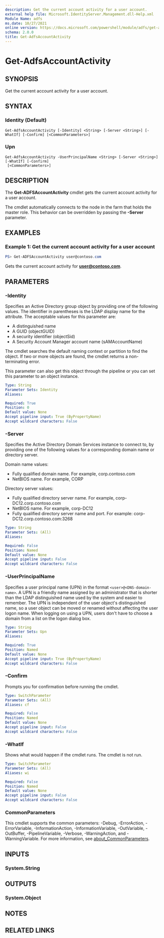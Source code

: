```yaml
---
description: Get the current account activity for a user account.
external help file: Microsoft.IdentityServer.Management.dll-Help.xml
Module Name: adfs
ms.date: 10/27/2021
online version: https://docs.microsoft.com/powershell/module/adfs/get-adfsaccountactivity?view=windowsserver2022-ps&wt.mc_id=ps-gethelp
schema: 2.0.0
title: Get-AdfsAccountActivity
---
```


# Get-AdfsAccountActivity

## SYNOPSIS
Get the current account activity for a user account.

## SYNTAX

### Identity (Default)
```
Get-AdfsAccountActivity [-Identity] <String> [-Server <String>] [-WhatIf] [-Confirm] [<CommonParameters>]
```

### Upn
```
Get-AdfsAccountActivity -UserPrincipalName <String> [-Server <String>] [-WhatIf] [-Confirm]
 [<CommonParameters>]
```

## DESCRIPTION
The **Get-ADFSAccountActivity** cmdlet gets the current account activity for a user account. 

The cmdlet automatically connects to the node in the farm that holds the master role. This behavior
can be overridden by passing the **-Server** parameter.

## EXAMPLES

### Example 1: Get the current account activity for a user account
```powershell
PS> Get-ADFSAccountActivity user@contoso.com
```

Gets the current account activity for **user@contoso.com**.

## PARAMETERS

### -Identity
Specifies an Active Directory group object by providing one of the following values.
The identifier in parentheses is the LDAP display name for the attribute.
The acceptable values for this parameter are:

- A distinguished name
- A GUID (objectGUID) 
- A security identifier (objectSid) 
- A Security Account Manager account name (sAMAccountName)

The cmdlet searches the default naming context or partition to find the object.
If two or more objects are found, the cmdlet returns a non-terminating error.

This parameter can also get this object through the pipeline or you can set this parameter to an
object instance.

```yaml
Type: String
Parameter Sets: Identity
Aliases:

Required: True
Position: 0
Default value: None
Accept pipeline input: True (ByPropertyName)
Accept wildcard characters: False
```

### -Server
Specifies the Active Directory Domain Services instance to connect to, by providing one of the
following values for a corresponding domain name or directory server.

Domain name values:
- Fully qualified domain name. For example, corp.contoso.com
- NetBIOS name. For example, CORP

Directory server values:
- Fully qualified directory server name. For example, corp-DC12.corp.contoso.com
- NetBIOS name. For example, corp-DC12
- Fully qualified directory server name and port. For example: corp-DC12.corp.contoso.com:3268


```yaml
Type: String
Parameter Sets: (All)
Aliases:

Required: False
Position: Named
Default value: None
Accept pipeline input: False
Accept wildcard characters: False
```

### -UserPrincipalName
Specifies a user principal name (UPN) in the format `<user>@<DNS-domain-name>`. A UPN is a friendly
name assigned by an administrator that is shorter than the LDAP distinguished name used by the
system and easier to remember. The UPN is independent of the user object's distinguished name, so a
user object can be moved or renamed without affecting the user logon name. When logging on using a
UPN, users don't have to choose a domain from a list on the logon dialog box.

```yaml
Type: String
Parameter Sets: Upn
Aliases:

Required: True
Position: Named
Default value: None
Accept pipeline input: True (ByPropertyName)
Accept wildcard characters: False
```

### -Confirm
Prompts you for confirmation before running the cmdlet.

```yaml
Type: SwitchParameter
Parameter Sets: (All)
Aliases: cf

Required: False
Position: Named
Default value: None
Accept pipeline input: False
Accept wildcard characters: False
```

### -WhatIf
Shows what would happen if the cmdlet runs.
The cmdlet is not run.

```yaml
Type: SwitchParameter
Parameter Sets: (All)
Aliases: wi

Required: False
Position: Named
Default value: None
Accept pipeline input: False
Accept wildcard characters: False
```

### CommonParameters
This cmdlet supports the common parameters: -Debug, -ErrorAction, -ErrorVariable, -InformationAction, -InformationVariable, -OutVariable, -OutBuffer, -PipelineVariable, -Verbose, -WarningAction, and -WarningVariable. For more information, see [about_CommonParameters](https://go.microsoft.com/fwlink/?LinkID=113216).

## INPUTS

### System.String

## OUTPUTS

### System.Object
## NOTES

## RELATED LINKS
